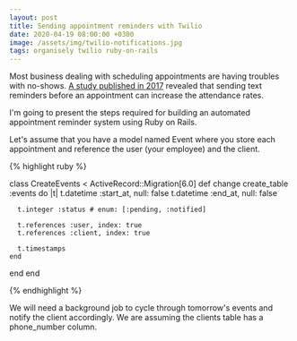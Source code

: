 ```yaml
---
layout: post
title: Sending appointment reminders with Twilio
date: 2020-04-19 08:00:00 +0300
image: /assets/img/twilio-notifications.jpg
tags: organisely twilio ruby-on-rails
---
```


Most business dealing with scheduling appointments are having troubles with no-shows. [A study published in 2017][text-reminders] revealed that sending text reminders before an appointment can increase the attendance rates. 

I'm going to present the steps required for building an automated appointment reminder system using Ruby on Rails.

Let's assume that you have a model named Event where you store each appointment and reference the user (your employee) and the client.

{% highlight ruby %}

class CreateEvents < ActiveRecord::Migration[6.0]
  def change
    create_table :events do |t|
      t.datetime :start_at, null: false
      t.datetime :end_at, null: false

      t.integer :status # enum: [:pending, :notified]

      t.references :user, index: true
      t.references :client, index: true

      t.timestamps
    end
  end
end

{% endhighlight %}

We will need a background job to cycle through tomorrow's events and notify the client accordingly. We are assuming the clients table has a phone_number column.

[text-reminders]: https://www.ncbi.nlm.nih.gov/pmc/articles/PMC5983071/

